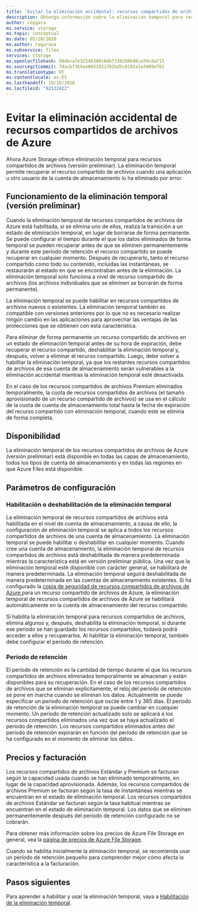 ```yaml
---
title: 'Evitar la eliminación accidental: recursos compartidos de archivos de Azure'
description: Obtenga información sobre la eliminación temporal para recursos compartidos de archivos de Azure y cómo se puede usar para recuperar datos y evitar la eliminación accidental.
author: roygara
ms.service: storage
ms.topic: conceptual
ms.date: 05/28/2020
ms.author: rogarana
ms.subservice: files
services: storage
ms.openlocfilehash: 50dbca7e32548380c6dbf338260b98ce59cda715
ms.sourcegitcommit: 7dacbf3b9ae0652931762bd5c8192a1a3989e701
ms.translationtype: HT
ms.contentlocale: es-ES
ms.lasthandoff: 10/16/2020
ms.locfileid: "92122422"
---
```

# <a name="prevent-accidental-deletion-of-azure-file-shares"></a>Evitar la eliminación accidental de recursos compartidos de archivos de Azure

Ahora Azure Storage ofrece eliminación temporal para recursos compartidos de archivos (versión preliminar). La eliminación temporal permite recuperar el recurso compartido de archivos cuando una aplicación u otro usuario de la cuenta de almacenamiento lo ha eliminado por error.

## <a name="how-soft-delete-preview-works"></a>Funcionamiento de la eliminación temporal (versión preliminar)

Cuando la eliminación temporal de recursos compartidos de archivos de Azure está habilitada, si se elimina uno de ellos, realiza la transición a un estado de eliminación temporal, en lugar de borrarse de forma permanente. Se puede configurar el tiempo durante el que los datos eliminados de forma temporal se pueden recuperar antes de que se eliminen permanentemente y durante este período de retención el recurso compartido se puede recuperar en cualquier momento. Después de recuperarlo, tanto el recurso compartido como todo su contenido, incluidas las instantáneas, se restaurarán al estado en que se encontraban antes de la eliminación. La eliminación temporal solo funciona a nivel de recurso compartido de archivos (los archivos individuales que se eliminen se borrarán de forma permanente).

La eliminación temporal se puede habilitar en recursos compartidos de archivos nuevos o existentes. La eliminación temporal también es compatible con versiones anteriores por lo que no es necesario realizar ningún cambio en las aplicaciones para aprovechar las ventajas de las protecciones que se obtienen con esta característica. 

Para eliminar de forma permanente un recurso compartido de archivos en un estado de eliminación temporal antes de su hora de expiración, debe recuperar el recurso compartido, deshabilitar la eliminación temporal y, después, volver a eliminar el recurso compartido. Luego, debe volver a habilitar la eliminación temporal, ya que los restantes recursos compartidos de archivos de esa cuenta de almacenamiento serán vulnerables a la eliminación accidental mientras la eliminación temporal esté desactivada.

En el caso de los recursos compartidos de archivos Premium eliminados temporalmente, la cuota de recursos compartidos de archivos (el tamaño aprovisionado de un recurso compartido de archivos) se usa en el cálculo de la cuota de cuenta de almacenamiento total hasta la fecha de expiración del recurso compartido con eliminación temporal, cuando este se elimina de forma completa.

## <a name="availability"></a>Disponibilidad

La eliminación temporal de los recursos compartidos de archivos de Azure (versión preliminar) está disponible en todas las capas de almacenamiento, todos los tipos de cuenta de almacenamiento y en todas las regiones en que Azure Files está disponible.

## <a name="configuration-settings"></a>Parámetros de configuración

### <a name="enabling-or-disabling-soft-delete"></a>Habilitación o deshabilitación de la eliminación temporal

La eliminación temporal de recursos compartidos de archivos está habilitada en el nivel de cuenta de almacenamiento, a causa de ello, la configuración de eliminación temporal se aplica a todos los recursos compartidos de archivos de una cuenta de almacenamiento. La eliminación temporal se puede habilitar o deshabilitar en cualquier momento. Cuando cree una cuenta de almacenamiento, la eliminación temporal de recursos compartidos de archivos está deshabilitada de manera predeterminada mientras la característica está en versión preliminar pública. Una vez que la eliminación temporal esté disponible con carácter general, se habilitará de manera predeterminada. La eliminación temporal seguirá deshabilitada de manera predeterminada en las cuentas de almacenamiento existentes. Si ha configurado la [copia de seguridad de recursos compartidos de archivos de Azure ](../../backup/azure-file-share-backup-overview.md) para un recurso compartido de archivos de Azure, la eliminación temporal de recursos compartidos de archivos de Azure se habilitará automáticamente en la cuenta de almacenamiento del recurso compartido.

Si habilita la eliminación temporal para recursos compartidos de archivos, elimina algunos y, después, deshabilita la eliminación temporal, si durante ese período se han guardado los recursos compartidos, todavía podrá acceder a ellos y recuperarlos. Al habilitar la eliminación temporal, también debe configurar el período de retención.

### <a name="retention-period"></a>Período de retención

El período de retención es la cantidad de tiempo durante el que los recursos compartidos de archivos eliminados temporalmente se almacenan y están disponibles para su recuperación. En el caso de los recursos compartidos de archivos que se eliminan explícitamente, el reloj del período de retención se pone en marcha cuando se eliminan los datos. Actualmente se puede especificar un periodo de retención que oscile entre 1 y 365 días. El período de retención de la eliminación temporal se puede cambiar en cualquier momento. Un período de retención actualizado solo se aplicará a los recursos compartidos eliminados una vez que se haya actualizado el período de retención. Los recursos compartidos eliminados antes del período de retención expirarán en función del período de retención que se ha configurado en el momento de eliminar los datos.

## <a name="pricing-and-billing"></a>Precios y facturación

Los recursos compartidos de archivos Estándar y Premium se facturan según la capacidad usada cuando se han eliminado temporalmente, en lugar de la capacidad aprovisionada. Además, los recursos compartidos de archivos Premium se facturan según la tasa de instantáneas mientras se encuentran en el estado de eliminación temporal. Los recursos compartidos de archivos Estándar se facturan según la tasa habitual mientras se encuentran en el estado de eliminación temporal. Los datos que se eliminen permanentemente después del período de retención configurado no se cobrarán.

Para obtener más información sobre los precios de Azure File Storage en general, vea la [página de precios de Azure File Storage](https://azure.microsoft.com/pricing/details/storage/files/).

Cuando se habilita inicialmente la eliminación temporal, se recomienda usar un período de retención pequeño para comprender mejor cómo afecta la característica a la facturación.

## <a name="next-steps"></a>Pasos siguientes

Para aprender a habilitar y usar la eliminación temporal, vaya a [Habilitación de la eliminación temporal](storage-files-enable-soft-delete.md).
